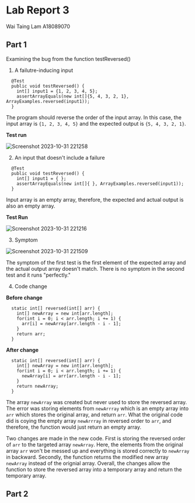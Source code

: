 # Lab Report 3
Wai Taing Lam A18089070
## Part 1

Examining the bug from the function testReversed()

1. A failutre-inducing input

```
  @Test
  public void testReversed() {
    int[] input1 = {1, 2, 3, 4, 5};
    assertArrayEquals(new int[]{5, 4, 3, 2, 1}, ArrayExamples.reversed(input1));
  }
```

The program should reverse the order of the input array. In this case, the input array is ```{1, 2, 3, 4, 5}``` and the expected output is ```{5, 4, 3, 2, 1}```.

**Test run**

![Screenshot 2023-10-31 221258](https://github.com/TimothyLam727/cse15l-lab-reports/assets/146874935/9ae0f0a4-6fe1-4f4c-af1e-2bf67d090afe)


2. An input that doesn't include a failure

```
  @Test
  public void testReversed() {
    int[] input1 = { };
    assertArrayEquals(new int[]{ }, ArrayExamples.reversed(input1));
  }
```

Input array  is an empty array, therefore, the expected and actual output is also an empty array.

**Test Run**

![Screenshot 2023-10-31 221216](https://github.com/TimothyLam727/cse15l-lab-reports/assets/146874935/132911dc-aa15-4b34-945f-7f5b887d6d04)


3. Symptom

![Screenshot 2023-10-31 221509](https://github.com/TimothyLam727/cse15l-lab-reports/assets/146874935/0a926e6a-81ae-4e45-9a29-73bc745451a5)

The symptom of the first test is the first element of the expected array and the actual output array doesn't match.
There is no symptom in the second test and it runs "perfectly."

4. Code change

**Before change**
```
  static int[] reversed(int[] arr) {
    int[] newArray = new int[arr.length];
    for(int i = 0; i < arr.length; i += 1) {
      arr[i] = newArray[arr.length - i - 1];
    }
    return arr;
  }
```

**After change**
```
  static int[] reversed(int[] arr) {
    int[] newArray = new int[arr.length];
    for(int i = 0; i < arr.length; i += 1) {
      newArray[i] = arr[arr.length - i - 1];
    }
    return newArray;
  }
```

The array ```newArray``` was created but never used to store the reversed array. The error was storing elements from ```newArrray``` which is an empty array into ```arr``` which stores the original array, and return ```arr```. What the original code did is coying the empty array ```newArrray``` in reversed order to ```arr```, and therefore, the function would just return an empty array.

Two changes are made in the new code. First is storing the reversed order of ```arr``` to the targeted array ```newArray```. Here, the elements from the original array ```arr``` won't be messed up and everything is stored correctly to ```newArray``` in backward. Secondly, the function returns the modified new array ```newArray``` instead of the orignial array. Overall, the changes allow the function to store the reversed array into a temporary array and return the temporary array.


## Part 2
